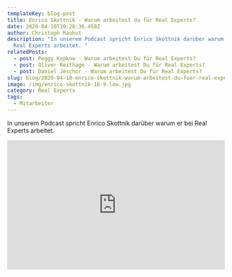 ```yaml
---
templateKey: blog-post
title: Enrico Skottnik - Warum arbeitest du für Real Experts?
date: 2020-04-10T10:28:36.450Z
author: Christoph Rauhut
description: "In unserem Podcast spricht Enrico Skottnik darüber warum er bei
  Real Experts arbeitet. "
relatedPosts:
  - post: Peggy Kopkow - Warum arbeitest Du für Real Experts?
  - post: Oliver Reithage - Warum arbeitest Du für Real Experts?
  - post: Daniel Jeschor - Warum arbeitest Du für Real Experts?
slug: blog/2020-04-10-enrico-skottnik-warum-arbeitest-du-fuer-real-experts
image: /img/enrico-skottnik-16-9-low.jpg
category: Real Experts
tags:
  - Mitarbeiter
---
```

In unserem Podcast spricht Enrico Skottnik darüber warum er bei Real Experts arbeitet. 

<iframe width="100%" height="300" scrolling="no" frameborder="no" allow="autoplay" src="https://w.soundcloud.com/player/?url=https%3A//api.soundcloud.com/tracks/767921434&color=%23ff5500&auto_play=false&hide_related=false&show_comments=true&show_user=true&show_reposts=false&show_teaser=true&visual=true"></iframe>
